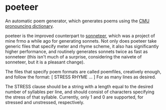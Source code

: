 poeteer
=======

An automatic poem generator, which generates poems using the [CMU pronouncing dictionary](http://www.speech.cs.cmu.edu/cgi-bin/cmudict?in=C+M+U+Dictionary&stress=-s).

poeteer is the improved counterpart to [sonneteer](http://github.com/charliegreen/sonneteer), which was a project of mine frmo a while ago for generating sonnets. Not only does poeteer take generic files that specify meter and rhyme scheme, it also has significantly higher performance, and routinely generates sonnets twice as fast as sonneteer (this isn't much of a surprise, considering the naivete of sonneteer, but it is a pleasant change).

The files that specify poem formats are called poemfiles, creatively enough, and follow the format:
  [	STRESS	RHYME
  	...		]
For as many lines as desired.
  
The STRESS clause should be a string with a length equal to the desired number of syllables per line, and should consist of characters specifying the stress of that syllable. Currently, only 1 and 0 are supported, for stressed and unstressed, respectively.
